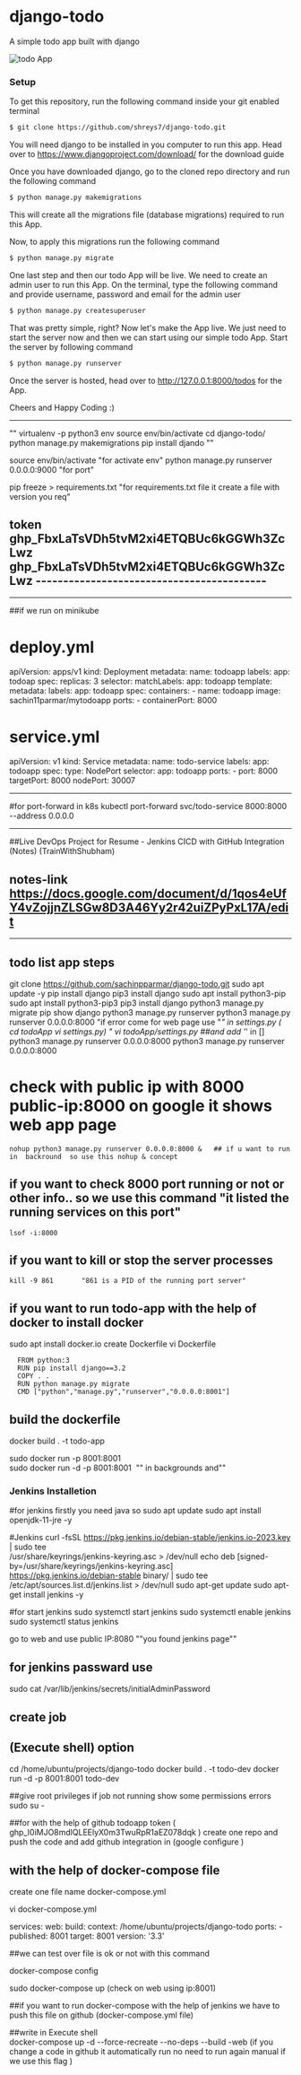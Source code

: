 # django-todo
A simple todo app built with django

![todo App](https://raw.githubusercontent.com/shreys7/django-todo/develop/staticfiles/todoApp.png)
### Setup
To get this repository, run the following command inside your git enabled terminal
```bash
$ git clone https://github.com/shreys7/django-todo.git
```
You will need django to be installed in you computer to run this app. Head over to https://www.djangoproject.com/download/ for the download guide

Once you have downloaded django, go to the cloned repo directory and run the following command

```bash
$ python manage.py makemigrations
```

This will create all the migrations file (database migrations) required to run this App.

Now, to apply this migrations run the following command
```bash
$ python manage.py migrate
```

One last step and then our todo App will be live. We need to create an admin user to run this App. On the terminal, type the following command and provide username, password and email for the admin user
```bash
$ python manage.py createsuperuser
```

That was pretty simple, right? Now let's make the App live. We just need to start the server now and then we can start using our simple todo App. Start the server by following command

```bash
$ python manage.py runserver
```

Once the server is hosted, head over to http://127.0.0.1:8000/todos for the App.

Cheers and Happy Coding :)

------------------------------
"" virtualenv -p python3 env
 source env/bin/activate
 cd django-todo/
 python manage.py makemigrations
 pip install djando ""

source env/bin/activate     "for activate env"
python manage.py runserver 0.0.0.0:9000                    "for port"

pip freeze > requirements.txt                "for requirements.txt file it create a file with version you req"


token     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
         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
         ------------------------------------------
   ------------------------
----------------------------------------------------------------------------------------------------
   ##if we run on minikube 
   
   # deploy.yml
   
   apiVersion: apps/v1
kind: Deployment
metadata:
  name: todoapp
  labels:
    app: todoap
spec:
  replicas: 3
  selector:
    matchLabels:
      app: todoapp
  template:
    metadata:
      labels:
        app: todoapp
    spec:
      containers:
      - name: todoapp
        image: sachin11parmar/mytodoapp
        ports:
        - containerPort: 8000
  
  
 # service.yml 
 
 apiVersion: v1
kind: Service
metadata:
  name: todo-service
  labels:
    app: todoapp
spec:
  type: NodePort
  selector:
    app: todoapp
  ports:
    - port: 8000
      targetPort: 8000
      nodePort: 30007
      
 ---------------------------------------------------------------------------------------
   
   #for port-forward  in k8s
kubectl port-forward svc/todo-service 8000:8000 --address 0.0.0.0

------------------------
##Live DevOps Project for Resume - Jenkins CICD with GitHub Integration (Notes) (TrainWithShubham)

notes-link     https://docs.google.com/document/d/1qos4eUfY4vZojjnZLSGw8D3A46Yy2r42uiZPyPxL17A/edit
---------------------------------------------------------------------------------------------------------------------------------------------------------------------
----------------------------------------------------------------------------------------------------------------------------------------------------------------
## todo list app steps 
 git clone https://github.com/sachinpparmar/django-todo.git
    sudo apt update -y
    pip install django
    pip3 install django
   sudo apt install python3-pip
   sudo apt install python3-pip3
    pip3 install django
    python3 manage.py migrate
    pip show django
    python3 manage.py runserver
    python3 manage.py runserver 0.0.0.0:8000       "if error come for web page use "*" in settings.py   ( cd todoApp vi settings.py) " 
    vi todoApp/settings.py   ##and add '*' in []
    python3 manage.py runserver 0.0.0.0:8000
   python3 manage.py runserver 0.0.0.0:8000     
   # check with public ip with 8000   public-ip:8000 on google it shows web app page 
    nohup python3 manage.py runserver 0.0.0.0:8000 &   ## if u want to run in  backround  so use this nohup & concept 
    
   ## if you want to check 8000 port running or not or other info..   so we use this command  "it listed the running services on this port"
    lsof -i:8000
    
   ## if you want to kill or stop the server processes 
    kill -9 861       "861 is a PID of the running port server"
    
    
   ##  if you want to run todo-app with the help of docker to install docker
   sudo apt install docker.io
   create Dockerfile
   vi Dockerfile
   
      FROM python:3
      RUN pip install django==3.2
      COPY . .
      RUN python manage.py migrate
      CMD ["python","manage.py","runserver","0.0.0.0:8001"]

   ## build the dockerfile
   docker build . -t todo-app
   
   sudo docker run -p 8001:8001 <IMAGE ID>    
   sudo docker run -d -p 8001:8001 <IMAGE ID>    "" in backgrounds and""
   
   ### Jenkins Installetion 
   #for jenkins firstly you need java so 
    sudo apt update
    sudo apt install openjdk-11-jre -y

#Jenkins
curl -fsSL https://pkg.jenkins.io/debian-stable/jenkins.io-2023.key | sudo tee \
  /usr/share/keyrings/jenkins-keyring.asc > /dev/null
echo deb [signed-by=/usr/share/keyrings/jenkins-keyring.asc] \
  https://pkg.jenkins.io/debian-stable binary/ | sudo tee \
  /etc/apt/sources.list.d/jenkins.list > /dev/null
sudo apt-get update
sudo apt-get install jenkins -y

#for start jenkins
sudo systemctl start jenkins
sudo systemctl enable jenkins
sudo systemctl status jenkins
 
 go to web and use  public IP:8080        ""you found jenkins page""
 
 ## for jenkins passward use
 sudo cat /var/lib/jenkins/secrets/initialAdminPassword
 
 ## create job
 ## (Execute shell) option 
 
 cd /home/ubuntu/projects/django-todo
docker build . -t todo-dev
docker run -d -p 8001:8001 todo-dev
 
 ##give root privileges if job not running show some permissions errors         
 sudo su -
 
 ##for with the help of github todoapp      token ( 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 ) 
 create one repo and push the code and add github integration in (google configure )
 
 
 ## with the help of docker-compose file 
 create one file name    docker-compose.yml

vi docker-compose.yml 
 
 services:
  web:
    build:
      context: /home/ubuntu/projects/django-todo
    ports:
    - published: 8001
      target: 8001
version: '3.3'
 
 ##we can test over file is ok or not with this command
 
 docker-compose config
 
 sudo docker-compose up    (check on web using ip:8001)
 
 ##if you want to run  docker-compose with the help of jenkins we have to push this file on github (docker-compose.yml file)
 
 ##write in Execute shell    
 docker-compose up -d --force-recreate --no-deps --build -web   (if you change a code in github it automatically run no need to run again manual if we use this flag )
 
 
 
 
 
 
 
 
